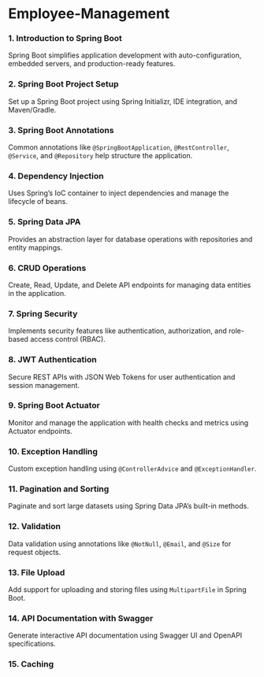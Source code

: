 # Employee-Management

### **1. Introduction to Spring Boot**  
Spring Boot simplifies application development with auto-configuration, embedded servers, and production-ready features.

### **2. Spring Boot Project Setup**  
Set up a Spring Boot project using Spring Initializr, IDE integration, and Maven/Gradle.

### **3. Spring Boot Annotations**  
Common annotations like `@SpringBootApplication`, `@RestController`, `@Service`, and `@Repository` help structure the application.

### **4. Dependency Injection**  
Uses Spring’s IoC container to inject dependencies and manage the lifecycle of beans.

### **5. Spring Data JPA**  
Provides an abstraction layer for database operations with repositories and entity mappings.

### **6. CRUD Operations**  
Create, Read, Update, and Delete API endpoints for managing data entities in the application.

### **7. Spring Security**  
Implements security features like authentication, authorization, and role-based access control (RBAC).

### **8. JWT Authentication**  
Secure REST APIs with JSON Web Tokens for user authentication and session management.

### **9. Spring Boot Actuator**  
Monitor and manage the application with health checks and metrics using Actuator endpoints.

### **10. Exception Handling**  
Custom exception handling using `@ControllerAdvice` and `@ExceptionHandler`.

### **11. Pagination and Sorting**  
Paginate and sort large datasets using Spring Data JPA’s built-in methods.

### **12. Validation**  
Data validation using annotations like `@NotNull`, `@Email`, and `@Size` for request objects.

### **13. File Upload**  
Add support for uploading and storing files using `MultipartFile` in Spring Boot.

### **14. API Documentation with Swagger**  
Generate interactive API documentation using Swagger UI and OpenAPI specifications.

### **15. Caching**  

